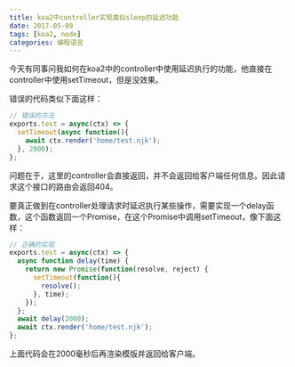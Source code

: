 ```yaml
---
title: koa2中controller实现类似sleep的延迟功能
date: 2017-05-09
tags: [koa2, node]
categories: 编程语言
---
```


今天有同事问我如何在koa2中的controller中使用延迟执行的功能，他直接在controller中使用setTimeout，但是没效果。

<!--more-->

错误的代码类似下面这样：

```js
// 错误的方法
exports.test = async(ctx) => {
  setTimeout(async function(){
    await ctx.render('home/test.njk');
  }, 2000);
};
```

问题在于，这里的controller会直接返回，并不会返回给客户端任何信息。因此请求这个接口的路由会返回404。

要真正做到在controller处理请求时延迟执行某些操作，需要实现一个delay函数，这个函数返回一个Promise，在这个Promise中调用setTimeout，像下面这样：

```js
// 正确的实现
exports.test = async(ctx) => {
  async function delay(time) {
    return new Promise(function(resolve, reject) {
      setTimeout(function(){
        resolve();
      }, time);
    });
  };
  await delay(2000);
  await ctx.render('home/test.njk');
};
```

上面代码会在2000毫秒后再渲染模版并返回给客户端。
